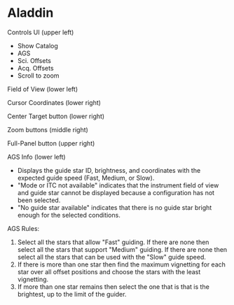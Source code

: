 # Aladdin 

Controls UI (upper left)
- Show Catalog
- AGS
- Sci. Offsets
- Acq. Offsets
- Scroll to zoom

Field of View (lower left)

Cursor Coordinates (lower right)

Center Target button (lower right)

Zoom buttons (middle right)

Full-Panel button (upper right)


AGS Info (lower left)
- Displays the guide star ID, brightness, and coordinates with the expected guide speed (Fast, Medium, or Slow).
- "Mode or ITC not available" indicates that the instrument field of view and guide star cannot be displayed because a configuration has not been selected.
- "No guide star available" indicates that there is no guide star bright enough for the selected conditions.

AGS Rules:
1. Select all the stars that allow "Fast" guiding.  If there are none then select all the stars that support "Medium" guiding.  If there are none then select all the stars that can be used with the "Slow" guide speed.
2. If there is more than one star then find the maximum vignetting for each star over all offset positions and choose the stars with the least vignetting.
3. If more than one star remains then select the one that is that is the brightest, up to the limit of the guider.
